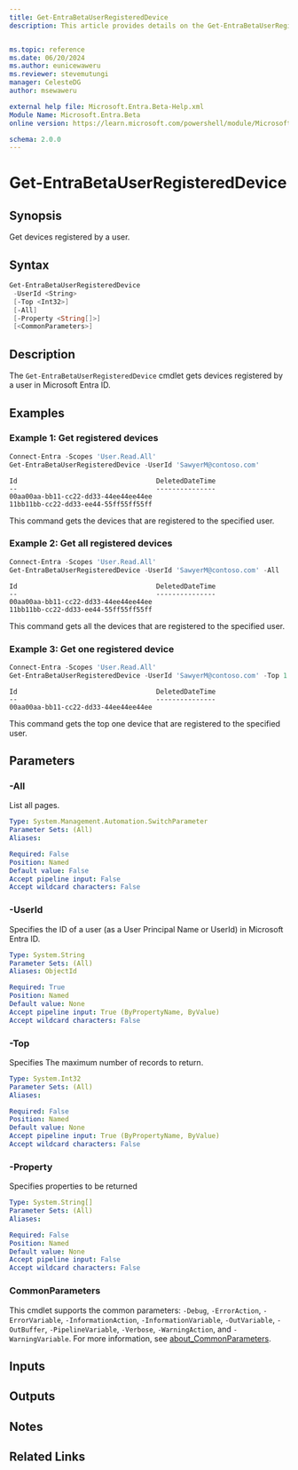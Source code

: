 ```yaml
---
title: Get-EntraBetaUserRegisteredDevice
description: This article provides details on the Get-EntraBetaUserRegisteredDevice command.


ms.topic: reference
ms.date: 06/20/2024
ms.author: eunicewaweru
ms.reviewer: stevemutungi
manager: CelesteDG
author: msewaweru

external help file: Microsoft.Entra.Beta-Help.xml
Module Name: Microsoft.Entra.Beta
online version: https://learn.microsoft.com/powershell/module/Microsoft.Entra.Beta/Get-EntraBetaUserRegisteredDevice

schema: 2.0.0
---
```


# Get-EntraBetaUserRegisteredDevice

## Synopsis

Get devices registered by a user.

## Syntax

```powershell
Get-EntraBetaUserRegisteredDevice
 -UserId <String>
 [-Top <Int32>]
 [-All]
 [-Property <String[]>]
 [<CommonParameters>]
```

## Description

The `Get-EntraBetaUserRegisteredDevice` cmdlet gets devices registered by a user in Microsoft Entra ID.

## Examples

### Example 1: Get registered devices

```Powershell
Connect-Entra -Scopes 'User.Read.All'
Get-EntraBetaUserRegisteredDevice -UserId 'SawyerM@contoso.com'
```

```Output
Id                                   DeletedDateTime
--                                   ---------------
00aa00aa-bb11-cc22-dd33-44ee44ee44ee
11bb11bb-cc22-dd33-ee44-55ff55ff55ff
```

This command gets the devices that are registered to the specified user.

### Example 2: Get all registered devices

```Powershell
Connect-Entra -Scopes 'User.Read.All'
Get-EntraBetaUserRegisteredDevice -UserId 'SawyerM@contoso.com' -All 
```

```Output
Id                                   DeletedDateTime
--                                   ---------------
00aa00aa-bb11-cc22-dd33-44ee44ee44ee
11bb11bb-cc22-dd33-ee44-55ff55ff55ff
```

This command gets all the devices that are registered to the specified user.

### Example 3: Get one registered device

```Powershell
Connect-Entra -Scopes 'User.Read.All'
Get-EntraBetaUserRegisteredDevice -UserId 'SawyerM@contoso.com' -Top 1
```

```Output
Id                                   DeletedDateTime
--                                   ---------------
00aa00aa-bb11-cc22-dd33-44ee44ee44ee
```

This command gets the top one device that are registered to the specified user.

## Parameters

### -All

List all pages.

```yaml
Type: System.Management.Automation.SwitchParameter
Parameter Sets: (All)
Aliases:

Required: False
Position: Named
Default value: False
Accept pipeline input: False
Accept wildcard characters: False
```

### -UserId

Specifies the ID of a user (as a User Principal Name or UserId) in Microsoft Entra ID.

```yaml
Type: System.String
Parameter Sets: (All)
Aliases: ObjectId

Required: True
Position: Named
Default value: None
Accept pipeline input: True (ByPropertyName, ByValue)
Accept wildcard characters: False
```

### -Top

Specifies The maximum number of records to return.

```yaml
Type: System.Int32
Parameter Sets: (All)
Aliases:

Required: False
Position: Named
Default value: None
Accept pipeline input: True (ByPropertyName, ByValue)
Accept wildcard characters: False
```

### -Property

Specifies properties to be returned

```yaml
Type: System.String[]
Parameter Sets: (All)
Aliases:

Required: False
Position: Named
Default value: None
Accept pipeline input: False
Accept wildcard characters: False
```

### CommonParameters

This cmdlet supports the common parameters: `-Debug`, `-ErrorAction`, `-ErrorVariable`, `-InformationAction`, `-InformationVariable`, `-OutVariable`, `-OutBuffer`, `-PipelineVariable`, `-Verbose`, `-WarningAction`, and `-WarningVariable`. For more information, see [about_CommonParameters](https://go.microsoft.com/fwlink/?LinkID=113216).

## Inputs

## Outputs

## Notes

## Related Links
